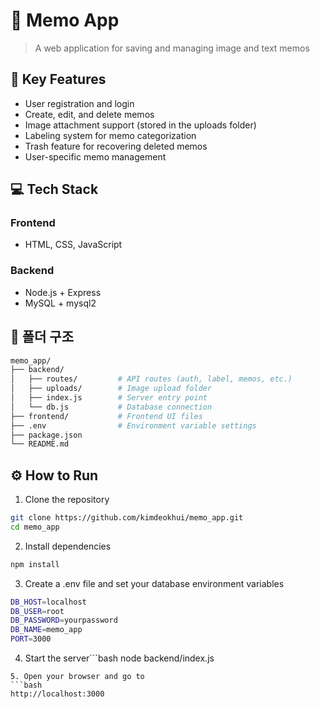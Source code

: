 # 📝 Memo App

> A web application for saving and managing image and text memos

## 📌 Key Features

- User registration and login
- Create, edit, and delete memos
- Image attachment support (stored in the uploads folder)
- Labeling system for memo categorization
- Trash feature for recovering deleted memos
- User-specific memo management

## 💻 Tech Stack

### Frontend
- HTML, CSS, JavaScript

### Backend
- Node.js + Express
- MySQL + mysql2

## 📁 폴더 구조

```bash
memo_app/
├── backend/
│   ├── routes/         # API routes (auth, label, memos, etc.)
│   ├── uploads/        # Image upload folder
│   ├── index.js        # Server entry point
│   └── db.js           # Database connection
├── frontend/           # Frontend UI files
├── .env                # Environment variable settings
├── package.json
└── README.md
```

## ⚙️ How to Run

1. Clone the repository
```bash
git clone https://github.com/kimdeokhui/memo_app.git
cd memo_app
```
2. Install dependencies
```bash
npm install
```
3. Create a .env file and set your database environment variables
```bash
DB_HOST=localhost
DB_USER=root
DB_PASSWORD=yourpassword
DB_NAME=memo_app
PORT=3000
```
4. Start the server```bash
node backend/index.js
```
5. Open your browser and go to
```bash
http://localhost:3000
```
